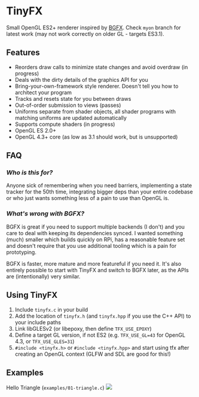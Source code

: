 # TinyFX
Small OpenGL ES2+ renderer inspired by [BGFX](https://github.com/bkaradzic/bgfx). Check `myon` branch for latest work (may not work correctly on older GL - targets ES3.1).

## Features
- Reorders draw calls to minimize state changes and avoid overdraw (in progress)
- Deals with the dirty details of the graphics API for you
- Bring-your-own-framework style renderer. Doesn't tell you how to architect your program
- Tracks and resets state for you between draws
- Out-of-order submission to views (passes)
- Uniforms separate from shader objects, all shader programs with matching uniforms are updated automatically
- Supports compute shaders (in progress)
- OpenGL ES 2.0+
- OpenGL 4.3+ core (as low as 3.1 should work, but is unsupported)
<!-- - Supports stereo rendering for VR -->

## FAQ
### *Who is this for?*
Anyone sick of remembering when you need barriers, implementing a state tracker for the 50th time, integrating bigger deps than your entire codebase or who just wants something less of a pain to use than OpenGL is.

### *What's wrong with BGFX?*
BGFX is great if you need to support multiple backends (I don't) and you care to deal with keeping its dependencies synced. I wanted something (much) smaller which builds quickly on RPi, has a reasonable feature set and doesn't require that you use additional tooling which is a pain for prototyping.

BGFX is faster, more mature and more featureful if you need it. It's also entirely possible to start with TinyFX and switch to BGFX later, as the APIs are (intentionally) very similar.

## Using TinyFX
1. Include `tinyfx.c` in your build
2. Add the location of `tinyfx.h` (and `tinyfx.hpp` if you use the C++ API) to your include paths
3. Link libGLESv2 (or libepoxy, then define `TFX_USE_EPOXY`)
4. Define a target GL version, if not ES2 (e.g. `TFX_USE_GL=43` for OpenGL 4.3, or `TFX_USE_GLES=31`)
5. `#include <tinyfx.h>` or `#include <tinyfx.hpp>` and start using tfx after creating an OpenGL context (GLFW and SDL are good for this!)

## Examples

Hello Triangle (`examples/01-triangle.c`)
![](https://github.com/shakesoda/tinyfx/raw/master/examples/01-triangle.png)

<!-- Hello C++ (`examples/hello_cpp.cpp) -->
<!-- Transient buffers -->
<!-- Compute -->
<!-- Shadows -->
<!-- ImGui -->
<!-- Skeletal animation? -->
